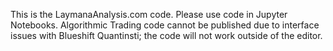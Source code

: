 This is the LaymanaAnalysis.com code. Please use code in Jupyter Notebooks. Algorithmic Trading code cannot be published due to interface issues with Blueshift Quantinsti; the code will not work outside of the editor. 
